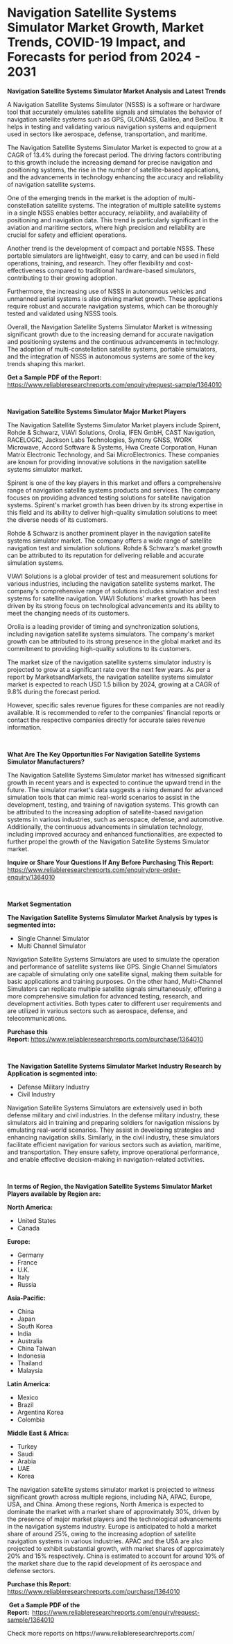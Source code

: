 <p><h1>Navigation Satellite Systems Simulator Market Growth, Market Trends, COVID-19 Impact, and Forecasts for period from 2024 - 2031</h1></p><p><strong>Navigation Satellite Systems Simulator Market Analysis and Latest Trends</strong></p>
<p><p>A Navigation Satellite Systems Simulator (NSSS) is a software or hardware tool that accurately emulates satellite signals and simulates the behavior of navigation satellite systems such as GPS, GLONASS, Galileo, and BeiDou. It helps in testing and validating various navigation systems and equipment used in sectors like aerospace, defense, transportation, and maritime.</p><p>The Navigation Satellite Systems Simulator Market is expected to grow at a CAGR of 13.4% during the forecast period. The driving factors contributing to this growth include the increasing demand for precise navigation and positioning systems, the rise in the number of satellite-based applications, and the advancements in technology enhancing the accuracy and reliability of navigation satellite systems.</p><p>One of the emerging trends in the market is the adoption of multi-constellation satellite systems. The integration of multiple satellite systems in a single NSSS enables better accuracy, reliability, and availability of positioning and navigation data. This trend is particularly significant in the aviation and maritime sectors, where high precision and reliability are crucial for safety and efficient operations.</p><p>Another trend is the development of compact and portable NSSS. These portable simulators are lightweight, easy to carry, and can be used in field operations, training, and research. They offer flexibility and cost-effectiveness compared to traditional hardware-based simulators, contributing to their growing adoption.</p><p>Furthermore, the increasing use of NSSS in autonomous vehicles and unmanned aerial systems is also driving market growth. These applications require robust and accurate navigation systems, which can be thoroughly tested and validated using NSSS tools.</p><p>Overall, the Navigation Satellite Systems Simulator Market is witnessing significant growth due to the increasing demand for accurate navigation and positioning systems and the continuous advancements in technology. The adoption of multi-constellation satellite systems, portable simulators, and the integration of NSSS in autonomous systems are some of the key trends shaping this market.</p></p>
<p><strong>Get a Sample PDF of the Report:&nbsp;</strong> <a href="https://www.reliableresearchreports.com/enquiry/request-sample/1364010">https://www.reliableresearchreports.com/enquiry/request-sample/1364010</a></p>
<p>&nbsp;</p>
<p><strong>Navigation Satellite Systems Simulator Major Market Players</strong></p>
<p><p>The Navigation Satellite Systems Simulator Market players include Spirent, Rohde & Schwarz, VIAVI Solutions, Orolia, IFEN GmbH, CAST Navigation, RACELOGIC, Jackson Labs Technologies, Syntony GNSS, WORK Microwave, Accord Software & Systems, Hwa Create Corporation, Hunan Matrix Electronic Technology, and Sai MicroElectronics. These companies are known for providing innovative solutions in the navigation satellite systems simulator market.</p><p>Spirent is one of the key players in this market and offers a comprehensive range of navigation satellite systems products and services. The company focuses on providing advanced testing solutions for satellite navigation systems. Spirent's market growth has been driven by its strong expertise in this field and its ability to deliver high-quality simulation solutions to meet the diverse needs of its customers.</p><p>Rohde & Schwarz is another prominent player in the navigation satellite systems simulator market. The company offers a wide range of satellite navigation test and simulation solutions. Rohde & Schwarz's market growth can be attributed to its reputation for delivering reliable and accurate simulation systems.</p><p>VIAVI Solutions is a global provider of test and measurement solutions for various industries, including the navigation satellite systems market. The company's comprehensive range of solutions includes simulation and test systems for satellite navigation. VIAVI Solutions' market growth has been driven by its strong focus on technological advancements and its ability to meet the changing needs of its customers.</p><p>Orolia is a leading provider of timing and synchronization solutions, including navigation satellite systems simulators. The company's market growth can be attributed to its strong presence in the global market and its commitment to providing high-quality solutions to its customers.</p><p>The market size of the navigation satellite systems simulator industry is projected to grow at a significant rate over the next few years. As per a report by MarketsandMarkets, the navigation satellite systems simulator market is expected to reach USD 1.5 billion by 2024, growing at a CAGR of 9.8% during the forecast period.</p><p>However, specific sales revenue figures for these companies are not readily available. It is recommended to refer to the companies' financial reports or contact the respective companies directly for accurate sales revenue information.</p></p>
<p>&nbsp;</p>
<p><strong>What Are The Key Opportunities For Navigation Satellite Systems Simulator Manufacturers?</strong></p>
<p><p>The Navigation Satellite Systems Simulator market has witnessed significant growth in recent years and is expected to continue the upward trend in the future. The simulator market's data suggests a rising demand for advanced simulation tools that can mimic real-world scenarios to assist in the development, testing, and training of navigation systems. This growth can be attributed to the increasing adoption of satellite-based navigation systems in various industries, such as aerospace, defense, and automotive. Additionally, the continuous advancements in simulation technology, including improved accuracy and enhanced functionalities, are expected to further propel the growth of the Navigation Satellite Systems Simulator market.</p></p>
<p><strong>Inquire or Share Your Questions If Any Before Purchasing This Report:</strong> <a href="https://www.reliableresearchreports.com/enquiry/pre-order-enquiry/1364010">https://www.reliableresearchreports.com/enquiry/pre-order-enquiry/1364010</a></p>
<p>&nbsp;</p>
<p><strong>Market Segmentation</strong></p>
<p><strong>The Navigation Satellite Systems Simulator Market Analysis by types is segmented into:</strong></p>
<p><ul><li>Single Channel Simulator</li><li>Multi Channel Simulator</li></ul></p>
<p><p>Navigation Satellite Systems Simulators are used to simulate the operation and performance of satellite systems like GPS. Single Channel Simulators are capable of simulating only one satellite signal, making them suitable for basic applications and training purposes. On the other hand, Multi-Channel Simulators can replicate multiple satellite signals simultaneously, offering a more comprehensive simulation for advanced testing, research, and development activities. Both types cater to different user requirements and are utilized in various sectors such as aerospace, defense, and telecommunications.</p></p>
<p><strong>Purchase this Report:&nbsp;</strong><a href="https://www.reliableresearchreports.com/purchase/1364010">https://www.reliableresearchreports.com/purchase/1364010</a></p>
<p>&nbsp;</p>
<p><strong>The Navigation Satellite Systems Simulator Market Industry Research by Application is segmented into:</strong></p>
<p><ul><li>Defense Military Industry</li><li>Civil Industry</li></ul></p>
<p><p>Navigation Satellite Systems Simulators are extensively used in both defense military and civil industries. In the defense military industry, these simulators aid in training and preparing soldiers for navigation missions by emulating real-world scenarios. They assist in developing strategies and enhancing navigation skills. Similarly, in the civil industry, these simulators facilitate efficient navigation for various sectors such as aviation, maritime, and transportation. They ensure safety, improve operational performance, and enable effective decision-making in navigation-related activities.</p></p>
<p>&nbsp;</p>
<p><strong>In terms of Region, the Navigation Satellite Systems Simulator Market Players available by Region are:</strong></p>
<p>
    <p> <strong> North America: </strong>
        <ul>
            <li>United States</li>
            <li>Canada</li>
        </ul>
        </p> 
    <p> <strong> Europe: </strong>
        <ul>
            <li>Germany</li>
            <li>France</li>
            <li>U.K.</li>
            <li>Italy</li>
            <li>Russia</li>
        </ul>
        </p> 
    <p> <strong> Asia-Pacific: </strong>
        <ul>
            <li>China</li>
            <li>Japan</li>
            <li>South Korea</li>
            <li>India</li>
            <li>Australia</li>
            <li>China Taiwan</li>
            <li>Indonesia</li>
            <li>Thailand</li>
            <li>Malaysia</li>
        </ul>
        </p> 
    <p> <strong> Latin America: </strong>
        <ul>
            <li>Mexico</li>
            <li>Brazil</li>
            <li>Argentina Korea</li>
            <li>Colombia</li>
        </ul>
        </p> 
    <p> <strong> Middle East & Africa: </strong>
        <ul>
            <li>Turkey</li>
            <li>Saudi</li>
            <li>Arabia</li>
            <li>UAE</li>
            <li>Korea</li>
        </ul>
    </p>
    </p>
<p><p>The navigation satellite systems simulator market is projected to witness significant growth across multiple regions, including NA, APAC, Europe, USA, and China. Among these regions, North America is expected to dominate the market with a market share of approximately 30%, driven by the presence of major market players and the technological advancements in the navigation systems industry. Europe is anticipated to hold a market share of around 25%, owing to the increasing adoption of satellite navigation systems in various industries. APAC and the USA are also projected to exhibit substantial growth, with market shares of approximately 20% and 15% respectively. China is estimated to account for around 10% of the market share due to the rapid development of its aerospace and defense sectors.</p></p>
<p><strong>Purchase this Report: </strong><a href="https://www.reliableresearchreports.com/purchase/1364010">https://www.reliableresearchreports.com/purchase/1364010</a></p>
<p>&nbsp;<strong>Get a Sample PDF of the Report:&nbsp;&nbsp;</strong><a href="https://www.reliableresearchreports.com/enquiry/request-sample/1364010">https://www.reliableresearchreports.com/enquiry/request-sample/1364010</a></p>
<p><strong></strong></p>
<p>Check more reports on https://www.reliableresearchreports.com/</p>